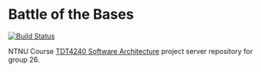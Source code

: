 # Battle of the Bases
[![Build Status](https://travis-ci.org/battleofthebases/server.svg?branch=master)](https://travis-ci.org/battleofthebases/server)


NTNU Course [TDT4240 Software Architecture](https://www.ntnu.edu/studies/courses/TDT4240#tab=omEmnet) project server repository for group 26.